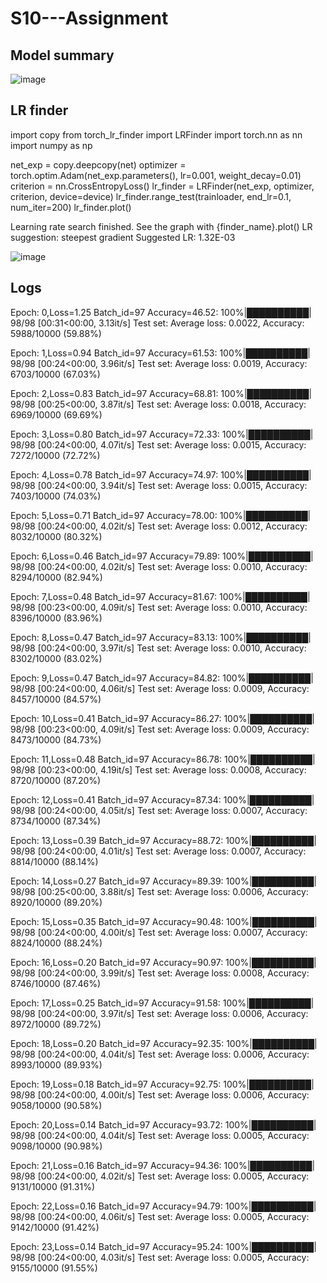 # S10---Assignment

## Model summary

![image](https://github.com/harikishanm96/S10---Assignment/assets/53985105/29fa06c2-32e9-4450-bae2-21edf04e873f)

## LR finder

import copy
from torch_lr_finder import LRFinder
import torch.nn as nn
import numpy as np

net_exp = copy.deepcopy(net)
optimizer = torch.optim.Adam(net_exp.parameters(), lr=0.001, weight_decay=0.01)
criterion = nn.CrossEntropyLoss()
lr_finder = LRFinder(net_exp, optimizer, criterion, device=device)
lr_finder.range_test(trainloader, end_lr=0.1, num_iter=200)
lr_finder.plot()

Learning rate search finished. See the graph with {finder_name}.plot()
LR suggestion: steepest gradient
Suggested LR: 1.32E-03

![image](https://github.com/harikishanm96/S10---Assignment/assets/53985105/29364eb7-a134-40bd-a255-4a59485176e6)


## Logs

Epoch: 0,Loss=1.25 Batch_id=97 Accuracy=46.52: 100%|██████████| 98/98 [00:31<00:00,  3.13it/s]
Test set: Average loss: 0.0022, Accuracy: 5988/10000 (59.88%)

Epoch: 1,Loss=0.94 Batch_id=97 Accuracy=61.53: 100%|██████████| 98/98 [00:24<00:00,  3.96it/s]
Test set: Average loss: 0.0019, Accuracy: 6703/10000 (67.03%)

Epoch: 2,Loss=0.83 Batch_id=97 Accuracy=68.81: 100%|██████████| 98/98 [00:25<00:00,  3.87it/s]
Test set: Average loss: 0.0018, Accuracy: 6969/10000 (69.69%)

Epoch: 3,Loss=0.80 Batch_id=97 Accuracy=72.33: 100%|██████████| 98/98 [00:24<00:00,  4.07it/s]
Test set: Average loss: 0.0015, Accuracy: 7272/10000 (72.72%)

Epoch: 4,Loss=0.78 Batch_id=97 Accuracy=74.97: 100%|██████████| 98/98 [00:24<00:00,  3.94it/s]
Test set: Average loss: 0.0015, Accuracy: 7403/10000 (74.03%)

Epoch: 5,Loss=0.71 Batch_id=97 Accuracy=78.00: 100%|██████████| 98/98 [00:24<00:00,  4.02it/s]
Test set: Average loss: 0.0012, Accuracy: 8032/10000 (80.32%)

Epoch: 6,Loss=0.46 Batch_id=97 Accuracy=79.89: 100%|██████████| 98/98 [00:24<00:00,  4.02it/s]
Test set: Average loss: 0.0010, Accuracy: 8294/10000 (82.94%)

Epoch: 7,Loss=0.48 Batch_id=97 Accuracy=81.67: 100%|██████████| 98/98 [00:23<00:00,  4.09it/s]
Test set: Average loss: 0.0010, Accuracy: 8396/10000 (83.96%)

Epoch: 8,Loss=0.47 Batch_id=97 Accuracy=83.13: 100%|██████████| 98/98 [00:24<00:00,  3.97it/s]
Test set: Average loss: 0.0010, Accuracy: 8302/10000 (83.02%)

Epoch: 9,Loss=0.47 Batch_id=97 Accuracy=84.82: 100%|██████████| 98/98 [00:24<00:00,  4.06it/s]
Test set: Average loss: 0.0009, Accuracy: 8457/10000 (84.57%)

Epoch: 10,Loss=0.41 Batch_id=97 Accuracy=86.27: 100%|██████████| 98/98 [00:23<00:00,  4.09it/s]
Test set: Average loss: 0.0009, Accuracy: 8473/10000 (84.73%)

Epoch: 11,Loss=0.48 Batch_id=97 Accuracy=86.78: 100%|██████████| 98/98 [00:23<00:00,  4.19it/s]
Test set: Average loss: 0.0008, Accuracy: 8720/10000 (87.20%)

Epoch: 12,Loss=0.41 Batch_id=97 Accuracy=87.34: 100%|██████████| 98/98 [00:24<00:00,  4.05it/s]
Test set: Average loss: 0.0007, Accuracy: 8734/10000 (87.34%)

Epoch: 13,Loss=0.39 Batch_id=97 Accuracy=88.72: 100%|██████████| 98/98 [00:24<00:00,  4.01it/s]
Test set: Average loss: 0.0007, Accuracy: 8814/10000 (88.14%)

Epoch: 14,Loss=0.27 Batch_id=97 Accuracy=89.39: 100%|██████████| 98/98 [00:25<00:00,  3.88it/s]
Test set: Average loss: 0.0006, Accuracy: 8920/10000 (89.20%)

Epoch: 15,Loss=0.35 Batch_id=97 Accuracy=90.48: 100%|██████████| 98/98 [00:24<00:00,  4.00it/s]
Test set: Average loss: 0.0007, Accuracy: 8824/10000 (88.24%)

Epoch: 16,Loss=0.20 Batch_id=97 Accuracy=90.97: 100%|██████████| 98/98 [00:24<00:00,  3.99it/s]
Test set: Average loss: 0.0008, Accuracy: 8746/10000 (87.46%)

Epoch: 17,Loss=0.25 Batch_id=97 Accuracy=91.58: 100%|██████████| 98/98 [00:24<00:00,  3.97it/s]
Test set: Average loss: 0.0006, Accuracy: 8972/10000 (89.72%)

Epoch: 18,Loss=0.20 Batch_id=97 Accuracy=92.35: 100%|██████████| 98/98 [00:24<00:00,  4.04it/s]
Test set: Average loss: 0.0006, Accuracy: 8993/10000 (89.93%)

Epoch: 19,Loss=0.18 Batch_id=97 Accuracy=92.75: 100%|██████████| 98/98 [00:24<00:00,  4.00it/s]
Test set: Average loss: 0.0006, Accuracy: 9058/10000 (90.58%)

Epoch: 20,Loss=0.14 Batch_id=97 Accuracy=93.72: 100%|██████████| 98/98 [00:24<00:00,  4.04it/s]
Test set: Average loss: 0.0005, Accuracy: 9098/10000 (90.98%)

Epoch: 21,Loss=0.16 Batch_id=97 Accuracy=94.36: 100%|██████████| 98/98 [00:24<00:00,  4.02it/s]
Test set: Average loss: 0.0005, Accuracy: 9131/10000 (91.31%)

Epoch: 22,Loss=0.16 Batch_id=97 Accuracy=94.79: 100%|██████████| 98/98 [00:24<00:00,  4.06it/s]
Test set: Average loss: 0.0005, Accuracy: 9142/10000 (91.42%)

Epoch: 23,Loss=0.14 Batch_id=97 Accuracy=95.24: 100%|██████████| 98/98 [00:24<00:00,  4.03it/s]
Test set: Average loss: 0.0005, Accuracy: 9155/10000 (91.55%)
